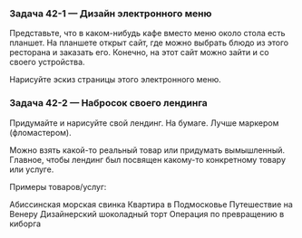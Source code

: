 ### Задача 42-1 — Дизайн электронного меню 

Представьте, что в каком-нибудь кафе вместо меню около стола есть планшет. На планшете открыт сайт, где можно выбрать блюдо из этого ресторана и заказать его. Конечно, на этот сайт можно зайти и со своего устройства.

Нарисуйте эскиз страницы этого электронного меню.



### Задача 42-2 — Набросок своего лендинга 

Придумайте и нарисуйте свой лендинг. На бумаге. Лучше маркером (фломастером).

Можно взять какой-то реальный товар или придумать вымышленный. Главное, чтобы лендинг был посвящен какому-то конкретному товару или услуге.

Примеры товаров/услуг:

Абиссинская морская свинка
Квартира в Подмосковье
Путешествие на Венеру
Дизайнерский шоколадный торт
Операция по превращению в киборга
